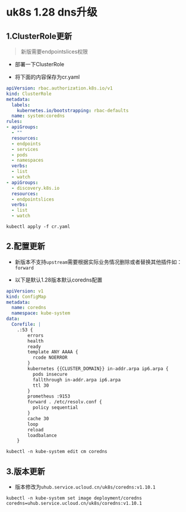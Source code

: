 # uk8s 1.28 dns升级

## 1.ClusterRole更新

> 新版需要endpointslices权限

- 部署一下ClusterRole

- 将下面的内容保存为cr.yaml

```yaml
apiVersion: rbac.authorization.k8s.io/v1
kind: ClusterRole
metadata:
  labels:
    kubernetes.io/bootstrapping: rbac-defaults
  name: system:coredns
rules:
- apiGroups:
  - ""
  resources:
  - endpoints
  - services
  - pods
  - namespaces
  verbs:
  - list
  - watch
- apiGroups:
  - discovery.k8s.io
  resources:
  - endpointslices
  verbs:
  - list
  - watch
```

```shell
kubectl apply -f cr.yaml
```

## 2.配置更新

- 新版本不支持`upstream`需要根据实际业务情况删除或者替换其他插件如：`forward`

- 以下是默认1.28版本默认coredns配置

```yaml
apiVersion: v1
kind: ConfigMap
metadata:
  name: coredns
  namespace: kube-system
data:
  Corefile: |
    .:53 {
        errors
        health
        ready
        template ANY AAAA {
          rcode NOERROR
        }
        kubernetes {{CLUSTER_DOMAIN}} in-addr.arpa ip6.arpa {
          pods insecure
          fallthrough in-addr.arpa ip6.arpa
          ttl 30
        }
        prometheus :9153
        forward . /etc/resolv.conf {
          policy sequential
        }
        cache 30
        loop
        reload
        loadbalance
    }
```

```shell
kubectl -n kube-system edit cm coredns
```

## 3.版本更新

- 版本修改为`uhub.service.ucloud.cn/uk8s/coredns:v1.10.1`

```shell
kubectl -n kube-system set image deployment/coredns coredns=uhub.service.ucloud.cn/uk8s/coredns:v1.10.1
```
